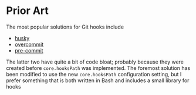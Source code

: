 # Prior Art

The most popular solutions for Git hooks include

- [husky](https://github.com/typicode/husky)
- [overcommit](https://github.com/sds/overcommit)
- [pre-commit](https://github.com/pre-commit/pre-commit)

The latter two have quite a bit of code bloat; probably because they were created before `core.hooksPath` was implemented. The foremost solution has been modified to use the new `core.hooksPath` configuration setting, but I prefer something that is both written in Bash and includes a small library for hooks
